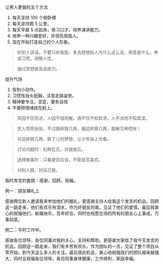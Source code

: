 让男人更狠的五个方法

1. 每天坚持 100 个俯卧撑
2. 每天坚持跑 5 公里。
3. 每天早晨 5 点起床，练习口才，培养演讲能力。
4. 培养一种兴趣爱好，并领先周围人。
5. 现在开始打造自己的个人形象。



> 听别人讲话，不要只听表面，多去想想别人为什么这么说，用意是什么。养成习惯，洞察人性。

> 通过冥想提高自控力。

提升气场

1. 告别小动作。
2. 习惯性抬头挺胸，注意走路姿势。
3. 眼神要专注，坚定，要有自信
4. 不要把情绪挂在脸上。

> 茶因不饮而凉，人因不惜而散。酒不饮不知其浓，人不涉而不知其深。

> 世人慌慌张张，不过图碎银几两，偏这碎银几两，能解万种惆怅！
>
> 可这碎银几两，断了儿时梦想，让少年染上沧桑。

> 讨论问题时：利弊在先，对错放后。
>
> 选择做事时：只看是否应该，不管是否喜欢。
>
> 对别人狠，对自己狠。

临时发言的套路：感谢，回顾，祝福。

例一：朋友婚礼上

感谢两位新人邀请我来参加他们的婚礼，更感谢主持人给我这个发言的机会。回顾这一路走来，他们有欢乐有泪水，作为好朋友的我，见证了他们的爱情。最后我衷心的祝福他们，新婚快乐，百年好合。同时也祝愿在场的所有的朋友心上事成，万事如意。



例二：平时工作中。

感谢各位领导，各位同事对我的关心，支持和帮助，更感谢大家给了我今天发言的机会。回顾这一路走来，我们有辛苦有欢乐，作为团队的一员，见证了整个项目从零开始，到今天这么多人的关注。最后借此机会，衷心地祝福我们的团队越来越强大，同时业祝福各位领导，各位同事身体健康，工作顺利，家庭幸福。